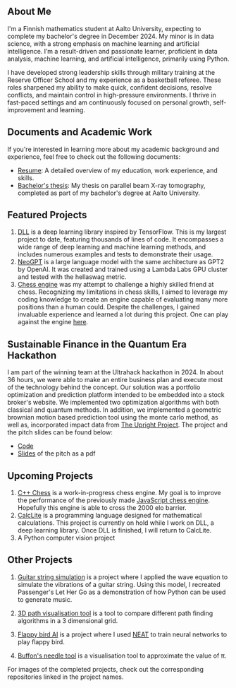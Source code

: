 ## About Me

I'm a Finnish mathematics student at Aalto University, expecting to complete my bachelor's degree in December 2024. My minor is in data science, with a strong emphasis on machine learning and artificial intelligence. I’m a result-driven and passionate learner, proficient in data analysis, machine learning, and artificial intelligence, primarily using Python.

I have developed strong leadership skills through military training at the Reserve Officer School and my experience as a basketball referee. These roles sharpened my ability to make quick, confident decisions, resolve conflicts, and maintain control in high-pressure environments. I thrive in fast-paced settings and am continuously focused on personal growth, self-improvement and learning.

## Documents and Academic Work
If you're interested in learning more about my academic background and experience, feel free to check out the following documents:

- [Resume](https://github.com/naapeli/naapeli/blob/main/Resume.pdf): A detailed overview of my education, work experience, and skills.
- [Bachelor's thesis](https://github.com/naapeli/naapeli/blob/main/Candidate's%20thesis.pdf): My thesis on parallel beam X-ray tomography, completed as part of my bachelor's degree at Aalto University.

## Featured Projects
1. [DLL](https://github.com/naapeli/deep-learning-library) is a deep learning library inspired by TensorFlow. This is my largest project to date, featuring thousands of lines of code. It encompasses a wide range of deep learning and machine learning methods, and includes numerous examples and tests to demonstrate their usage.
2. [NeoGPT](https://github.com/naapeli/NeoGPT) is a large language model with the same architecture as GPT2 by OpenAI. It was created and trained using a Lambda Labs GPU cluster and tested with the hellaswag metric.
3. [Chess engine](https://github.com/naapeli/Chess-engine) was my attempt to challenge a highly skilled friend at chess. Recognizing my limitations in chess skills, I aimed to leverage my coding knowledge to create an engine capable of evaluating many more positions than a human could. Despite the challenges, I gained invaluable experience and learned a lot during this project. One can play against the engine [here](https://naapeli.github.io/Chess-engine/).

## Sustainable Finance in the Quantum Era Hackathon
I am part of the winning team at the Ultrahack hackathon in 2024. In about 36 hours, we were able to make an entire business plan and execute most of the technology behind the concept. Our solution was a portfolio optimization and prediction platform intended to be embedded into a stock broker's website. We implemented two optimization algorithms with both classical and quantum methods. In addition, we implemented a geometric brownian motion based prediction tool using the monte carlo method, as well as, incorporated impact data from [The Upright Project](https://www.uprightproject.com/). The project and the pitch slides can be found below:

- [Code](https://github.com/naapeli/Hanken-Hackathon-2024)
- [Slides](https://github.com/naapeli/Hanken-Hackathon-2024/blob/main/hackathon%20pitch.pdf) of the pitch as a pdf

## Upcoming Projects
1. [C++ Chess](https://github.com/naapeli/Cpp-Chess) is a work-in-progress chess engine. My goal is to improve the performance of the previously made [JavaScript chess engine](https://github.com/naapeli/Aatu-Selkee-coding-projects/tree/main/Javascript%20projects/Chess%20engine). Hopefully this engine is able to cross the 2000 elo barrier.
2. [CalcLite](https://github.com/naapeli/CalcLite) is a programming language designed for mathematical calculations. This project is currently on hold while I work on DLL, a deep learning library. Once DLL is finished, I will return to CalcLite.
3. A Python computer vision project

## Other Projects
1. [Guitar string simulation](https://github.com/naapeli/Aatu-Selkee-coding-projects/tree/main/Python%20projects/Guitar%20string%20simulation) is a project where I applied the wave equation to simulate the vibrations of a guitar string. Using this model, I recreated Passenger's Let Her Go as a demonstration of how Python can be used to generate music.

2. [3D path visualisation tool](https://github.com/naapeli/Aatu-Selkee-coding-projects/tree/main/Python%20projects/3D%20path-finding%20visualisation) is a tool to compare different path finding algorithms in a 3 dimensional grid.

3. [Flappy bird AI](https://github.com/naapeli/Aatu-Selkee-coding-projects/tree/main/Python%20projects/flappy%20bird%20machine%20learning) is a project where I used [NEAT](https://en.wikipedia.org/wiki/Neuroevolution_of_augmenting_topologies) to train neural networks to play flappy bird.

4. [Buffon's needle tool](https://github.com/naapeli/Aatu-Selkee-coding-projects/tree/main/Python%20projects/Buffon's%20needle%20problem) is a visualisation tool to approximate the value of π.

For images of the completed projects, check out the corresponding repositories linked in the project names.

